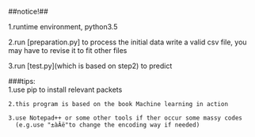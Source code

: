 ##notice!##

1.runtime environment, python3.5

2.run [preparation.py] to process the initial data write a valid csv file,
	you may have to revise it to fit other files

3.run [test.py](which is based on step2) to predict 




###tips: 	
	1.use pip to install relevant packets

	2.this program is based on the book Machine learning in action
	
	3.use Notepad++ or some other tools if ther occur some massy codes
	  (e.g.use "±àÂë"to change the encoding way if needed)
